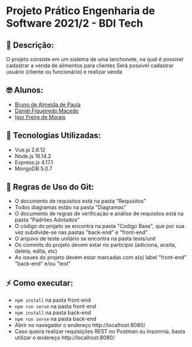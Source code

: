 # Projeto Prático Engenharia de Software 2021/2 - BDI Tech

## :book: Descrição:
O projeto consiste em um sistema de uma lanchonete, na qual é possível cadastrar a venda de alimentos para clientes
Será possível cadastrar usuário (cliente ou funcionário) e realizar venda

## :nerd_face: Alunos:
- [Bruno de Almeida de Paula](https://github.com/brunin299)
- [Daniel Figueiredo Macedo](https://github.com/DanielFM99)
- [Igor Freire de Morais](https://github.com/IgorFreiredeMorais)

## :pushpin: Tecnologias Utilizadas:
- Vue.js 2.6.12
- Node.js 16.14.2
- Express.js 4.17.1
- MongoDB 5.0.7

## :file_folder: Regras de Uso do Git:
- O documento de requisitos está na pasta "Requisitos"
- Todos diagramas estão na pasta "Diagramas"
- O documento de regras de verificação e análise de requisitos está na pasta "Padrões Adotados"
- O código do projeto se encontra na pasta "Codigo Base", que por sua vez subdivide-se nas pastas "back-end" e "front-end"
- O arquivo de teste unitário se encontra na pasta tests/unit
- Os commits do projeto devem estar no particípio (adiciona, aceita, deleta, edita, etc)
- As issues do projeto devem estar marcadas com a(s) label "front-end" "back-end" e/ou "test"

## :zap: Como executar:
- ```npm install``` na pasta front-end
- ```npm run serve``` na pasta front-end
- ```npm install``` na pasta back-end
- ```npm run serve``` na pasta back-end
- Abrir no navegador o endereço http://localhost:8080/
- Caso queira realizar requisições REST no Postman ou Insomnia, basta utilizar o endereço http://localhost:8080/
